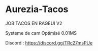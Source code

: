 # Aurezia-Tacos

JOB TACOS EN RAGEUI V2

Systeme de cam Optimisé 0.01MS

Discord : https://discord.gg/TRc27msPUe
